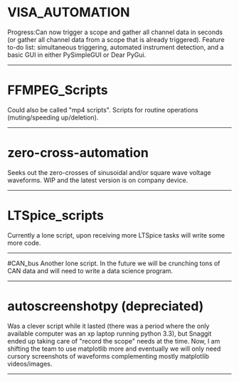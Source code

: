 # VISA_AUTOMATION
Progress:Can now trigger a scope and gather all channel data in seconds (or gather all channel data from a scope that is already triggered). Feature to-do list: simultaneous triggering, automated instrument detection, and a basic GUI in either PySimpleGUI or Dear PyGui.

---------------------------------------------------------------------------------------------------------------------------------------
# FFMPEG_Scripts
Could also be called "mp4 scripts". Scripts for routine operations (muting/speeding up/deletion).

---------------------------------------------------------------------------------------------------------------------------------------
# zero-cross-automation
Seeks out the zero-crosses of sinusoidal and/or square wave voltage waveforms. WIP and the latest version is on company device.

---------------------------------------------------------------------------------------------------------------------------------------
# LTSpice_scripts
Currently a lone script, upon receiving more LTSpice tasks will write some more code. 

---------------------------------------------------------------------------------------------------------------------------------------
#CAN_bus
Another lone script. In the future we will be crunching tons of CAN data and will need to write a data science program.

---------------------------------------------------------------------------------------------------------------------------------------
# autoscreenshotpy (depreciated)

Was a clever script while it lasted (there was a period where the only available computer was an xp laptop running python 3.3), but Snaggit ended up taking care of "record the scope" needs at the time. Now, I am shifting the team to use matplotlib more and eventually we will only need cursory screenshots of waveforms complementing mostly matplotlib videos/images.

---------------------------------------------------------------------------------------------------------------------------------------
